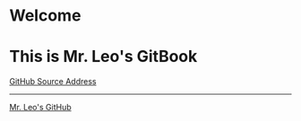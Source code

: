 # Welcome
# This is Mr. Leo's GitBook
[GitHub Source Address](https://github.com/MrLeo/books.git)

***

[Mr. Leo's GitHub](https://github.com/MrLeo)